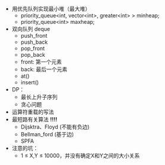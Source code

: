 * 用优先队列实现最小堆（最大堆）
  * priority_queue\<int, vector\<int>, greater\<int> > minheap;
  * priority_queue\<int> maxheap;
* 双向队列 deque
  * push_front
  * push_back
  * pop_front
  * pop_back
  * front: 第一个元素
  * back: 最后一个元素
  * at()
  * insert()
* DP：
  * 最长上升子序列
  * 贪心问题
* 运算符重载的写法
* 最短路有关算法 **!!!!** 
  * Dijsktra、Floyd (不能有负边)
  * Bellman_ford (基于边)
  * SPFA
* 注意的坑：
  * 1 ≤ X,Y ≤ 10000，并没有确定X和Y之间的大小关系